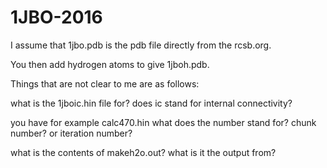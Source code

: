 # 1JBO-2016

I assume that  1jbo.pdb is the pdb file directly from the rcsb.org.

You then add hydrogen atoms to give 1jboh.pdb.


Things that are not clear to me are as follows:

what is the 1jboic.hin file for? does ic stand for internal connectivity?

you have for example calc470.hin what does the number stand for? chunk number? or iteration number?

what is the contents of makeh2o.out? what is it the output from?


